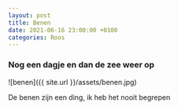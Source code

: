```yaml
---
layout: post
title: Benen
date: 2021-06-16 23:00:00 +0100
categories: Roos
---
```


### Nog een dagje en dan de zee weer op
![benen]({{ site.url }}/assets/benen.jpg)

De benen zijn een ding, ik heb het nooit begrepen
